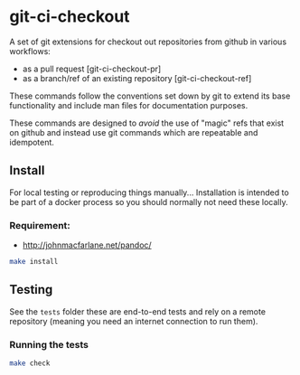 # git-ci-checkout

A set of git extensions for checkout out repositories from github in
various workflows:

 - as a pull request [git-ci-checkout-pr]
 - as a branch/ref of an existing repository [git-ci-checkout-ref]

These commands follow the conventions set down by git to extend its base
functionality and include man files for documentation purposes.

These commands are designed to _avoid_ the use of "magic" refs that
exist on github and instead use git commands which are repeatable and
idempotent.

## Install

For local testing or reproducing things manually... Installation is
intended to be part of a docker process so you should normally not need
these locally.

### Requirement:
 - http://johnmacfarlane.net/pandoc/

```sh
make install
```

## Testing

See the `tests` folder these are end-to-end tests and rely on a remote
repository (meaning you need an internet connection to run them).

### Running the tests

```sh
make check
```

